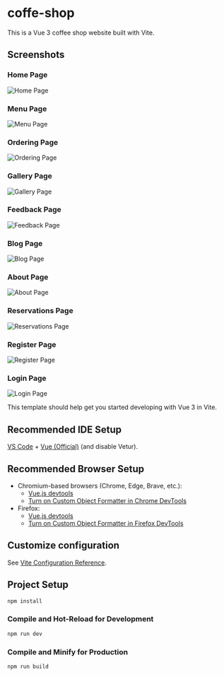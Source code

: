 # coffe-shop

This is a Vue 3 coffee shop website built with Vite.

## Screenshots

### Home Page
![Home Page](https://drive.google.com/uc?export=view&id=15kN1CjkvQSfkbtoCnjmmJ-U-GVR7sNNV)

### Menu Page
![Menu Page](https://drive.google.com/uc?export=view&id=1Vxj_Da28NPw36ZbvulPJNnhhoV7KjRIS)

### Ordering Page
![Ordering Page](https://drive.google.com/uc?export=view&id=1pKbd0qJJlam1G1C2tCCv0jN_ki2eAV7B)

### Gallery Page
![Gallery Page](https://drive.google.com/uc?export=view&id=1gKg2ElIJYMSwXfrlqVYda-qE9WphPawJ)

### Feedback Page
![Feedback Page](https://drive.google.com/uc?export=view&id=1_v9LXHxxL4Tb-Orfp-V0toGLk48gPsjH)

### Blog Page
![Blog Page](https://drive.google.com/uc?export=view&id=1zKssG0CLT-WVnUK1HxKUQJPcA0H8_0Hf)

### About Page
![About Page](https://drive.google.com/uc?export=view&id=1suIVBnt3eAz-O6N9FJgmOH1VF_1oSzqf)

### Reservations Page
![Reservations Page](https://drive.google.com/uc?export=view&id=1tlFs3nnmZ3hwCqDxGQYFLUmmxFH09d4Z)

### Register Page
![Register Page](https://drive.google.com/uc?export=view&id=1mpC3mVvOkpp5845VDc_IJzTMSzYb0Vdd)

### Login Page
![Login Page](https://drive.google.com/uc?export=view&id=1q54rxhg_Az7zulJ_7G9uwDGFlbL64GJy)

This template should help get you started developing with Vue 3 in Vite.

## Recommended IDE Setup

[VS Code](https://code.visualstudio.com/) + [Vue (Official)](https://marketplace.visualstudio.com/items?itemName=Vue.volar) (and disable Vetur).

## Recommended Browser Setup

- Chromium-based browsers (Chrome, Edge, Brave, etc.):
  - [Vue.js devtools](https://chromewebstore.google.com/detail/vuejs-devtools/nhdogjmejiglipccpnnnanhbledajbpd) 
  - [Turn on Custom Object Formatter in Chrome DevTools](http://bit.ly/object-formatters)
- Firefox:
  - [Vue.js devtools](https://addons.mozilla.org/en-US/firefox/addon/vue-js-devtools/)
  - [Turn on Custom Object Formatter in Firefox DevTools](https://fxdx.dev/firefox-devtools-custom-object-formatters/)

## Customize configuration

See [Vite Configuration Reference](https://vite.dev/config/).

## Project Setup

```sh
npm install
```

### Compile and Hot-Reload for Development

```sh
npm run dev
```

### Compile and Minify for Production

```sh
npm run build
```
